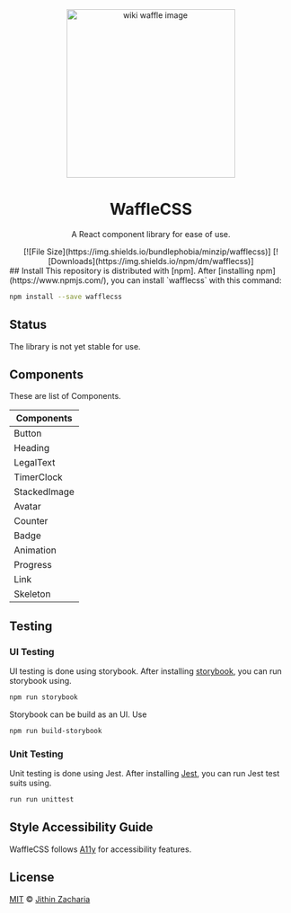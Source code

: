 <div align="center">
    <img 
        src="https://upload.wikimedia.org/wikipedia/commons/5/5b/Waffles_with_Strawberries.jpg" 
        width="300px" 
        alt="wiki waffle image"
    />
</div>

<h1 align="center">WaffleCSS</h1>
<p align="center">A React component library for ease of use.</p>

<div align="center">
[![File Size](https://img.shields.io/bundlephobia/minzip/wafflecss)]
[![Downloads](https://img.shields.io/npm/dm/wafflecss)]
</div>
## Install
This repository is distributed with [npm]. After [installing npm](https://www.npmjs.com/), you can install `wafflecss` with this command:

```sh
npm install --save wafflecss
```

## Status

The library is not yet stable for use.

## Components

These are list of Components.

| Components    | 
| ------------- |
| Button     | 
| Heading      | 
| LegalText |
| TimerClock |
| StackedImage |
| Avatar |
| Counter |
| Badge |
| Animation |
| Progress |
| Link |
| Skeleton |

## Testing

### UI Testing
UI testing is done using storybook. After installing [storybook](https://storybook.js.org/), you can run 
storybook using.
```sh
npm run storybook
```
Storybook can be build as an UI. Use
```sh
npm run build-storybook
```
### Unit Testing
Unit testing is done using Jest. After installing [Jest](https://jestjs.io/), you can run Jest test suits using.
```sh
run run unittest
```

## Style Accessibility Guide
WaffleCSS follows [A11y](https://a11y-style-guide.com/style-guide/section-general.html) for 
accessibility features.

## License

[MIT](./LICENSE) &copy; [Jithin Zacharia](https://jithinqw.github.io/)
